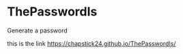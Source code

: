 # ThePasswordIs
Generate a password



this is the link https://chapstick24.github.io/ThePasswordIs/


